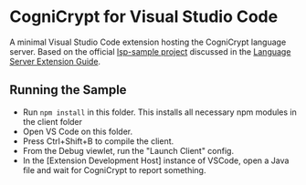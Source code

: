 # CogniCrypt for Visual Studio Code
A minimal Visual Studio Code extension hosting the CogniCrypt language server.
Based on the official [lsp-sample project](https://github.com/Microsoft/vscode-extension-samples/tree/master/lsp-sample) discussed in the [Language Server Extension Guide](https://code.visualstudio.com/api/language-extensions/language-server-extension-guide).

## Running the Sample

- Run `npm install` in this folder. This installs all necessary npm modules in the client folder
- Open VS Code on this folder.
- Press Ctrl+Shift+B to compile the client.
- From the Debug viewlet, run the "Launch Client" config.
- In the [Extension Development Host] instance of VSCode, open a Java file and wait for CogniCrypt to report something.
